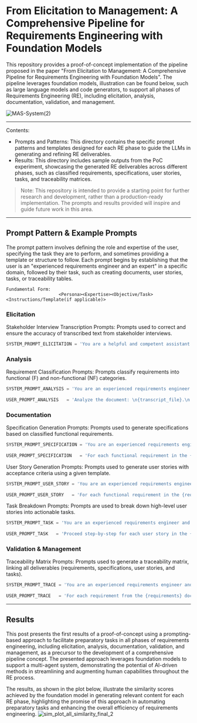 # From Elicitation to Management: A Comprehensive Pipeline for Requirements Engineering with Foundation Models

This repository provides a proof-of-concept implementation of the pipeline proposed in the paper "From Elicitation to Management: A Comprehensive Pipeline for Requirements Engineering with Foundation Models". The pipeline leverages foundation models, illustration can be found below, such as large language models and code generators, to support all phases of Requirements Engineering (RE), including elicitation, analysis, documentation, validation, and management.

![MAS-System(2)](https://github.com/user-attachments/assets/947d3990-efd6-467c-85b6-76c8670c991d)

---
Contents:
- Prompts and Patterns: This directory contains the specific prompt patterns and templates designed for each RE phase to guide the LLMs in generating and refining RE deliverables.
- Results: This directory includes sample outputs from the PoC experiment, showcasing the generated RE deliverables across different phases, such as classified requirements, specifications, user stories, tasks, and traceability matrices.

> Note: 
> This repository is intended to provide a starting point for further research and development, rather than a production-ready implementation. The prompts and results provided will inspire and guide future work in this area.

---
## Prompt Pattern & Example Prompts

The prompt pattern involves defining the role and expertise of the user, specifying the task they are to perform, and sometimes providing a template or structure to follow. Each prompt begins by establishing that the user is an "experienced requirements engineer and an expert" in a specific domain, followed by their task, such as creating documents, user stories, tasks, or traceability tables.

````
Fundamental Form:
                    <Persona><Expertise><Objective/Task><Instructions/Template(if applicable)>
````

### Elicitation
Stakeholder Interview Transcription Prompts: Prompts used to correct and ensure the accuracy of transcribed text from stakeholder interviews.
````python
SYSTEM_PROMPT_ELICITATION = 'You are a helpful and competent assistant. Your task is to correct all spelling and grammatical errors in the transcribed German text. Only add necessary punctuation marks such as periods, commas and capitalization and only use the given context. Simplify the text by deleting unnecessary words, expressions or sentences without changing the core statements or the given context.'
````

### Analysis
Requirement Classification Prompts: Prompts classify requirements into functional (F) and non-functional (NF) categories.
````python
SYSTEM_PROMPT_ANALYSIS = 'You are an experienced requirements engineer and an expert in analyzing stakeholder requirements. All stakeholder requirements are to be classified into F (functional) and NF (non-functional) requirements by reading and understanding the output of an automatic speech recognition system based on recordings of a meeting. Its task is to extract F and NF requirements and other important information from the transcript.'
    
USER_PROMPT_ANALYSIS   = 'Analyze the document: \n{transcript_file}.\n Classify the requirements into F (functional) and NF (non-functional) requirements. Proceed step by step with your analysis and save it in a requirements template:\n{requirements_template}.'
````

### Documentation
Specification Generation Prompts: Prompts used to generate specifications based on classified functional requirements.
````python
SYSTEM_PROMPT_SPECIFICATION = 'You are an experienced requirements engineer and an expert in writing requirements and functional specifications. Your task is to create a document that describes all functional and non-functional requirements in a requirements or functional specification.'
    
USER_PROMPT_SPECIFICATION   = 'For each functional requirement in the {requirements}, go step-by-step and create specification documentation based on the template:\n{specification_template}.'
````

User Story Generation Prompts: Prompts used to generate user stories with acceptance criteria using a given template.
````python
SYSTEM_PROMPT_USER_STORY = 'You are an experienced requirements engineer and an expert in writing user stories. Based on the following user story template: \n'As a [user type], I want to perform [a task] so that I can achieve [a goal].'\nYour task is to create user stories for all functional requirements.'
    
USER_PROMPT_USER_STORY   = 'For each functional requirement in the {requirements}, think step by step and create a list of user stories based on the template:\n{userStory_template}.'
````

Task Breakdown Prompts: Prompts are used to break down high-level user stories into actionable tasks.
````python
SYSTEM_PROMPT_TASK = 'You are an experienced requirements engineer and an expert in formulating acceptance criteria and tasks based on user stories for software developers. Your task is to break down each user story into small tasks.'
    
USER_PROMPT_TASK   = 'Proceed step-by-step for each user story in the {user_stories} and create acceptance criteria for the individual user stories as well as a list of tasks based on the template:\n{tasks_template}.'
````

### Validation & Management
Traceability Matrix Prompts: Prompts used to generate a traceability matrix, linking all deliverables (requirements, specifications, user stories, and tasks).
````python
SYSTEM_PROMPT_TRACE = 'You are an experienced requirements engineer and expert in tracing documentation by understanding their relationships based on given documents. Your task is to list each requirement with its related specification and user story and the software tasks based on the user story in a table.'
    
USER_PROMPT_TRACE   = 'For each requirement from the {requirements} documentation, as well as the associated {specifications}, {user_stories} and {tasks}, proceed step-by-step and create documentation for the traceability of a requirements work product in the form of a Requirements Traceability Matrix (RTM) based on the template:\n{tracing_template}.'
````

---
## Results
This post presents the first results of a proof-of-concept using a prompting-based approach to facilitate preparatory tasks in all phases of requirements engineering, including elicitation, analysis, documentation, validation, and management, as a precursor to the development of a comprehensive pipeline concept. The presented approach leverages foundation models to support a multi-agent system, demonstrating the potential of AI-driven methods in streamlining and augmenting human capabilities throughout the RE process. 

The results, as shown in the plot below, illustrate the similarity scores achieved by the foundation model in generating relevant content for each RE phase, highlighting the promise of this approach in automating preparatory tasks and enhancing the overall efficiency of requirements engineering.
![sim_plot_all_similarity_final_2](https://github.com/user-attachments/assets/89ef487d-2209-4874-99a8-15212d5d7265)



